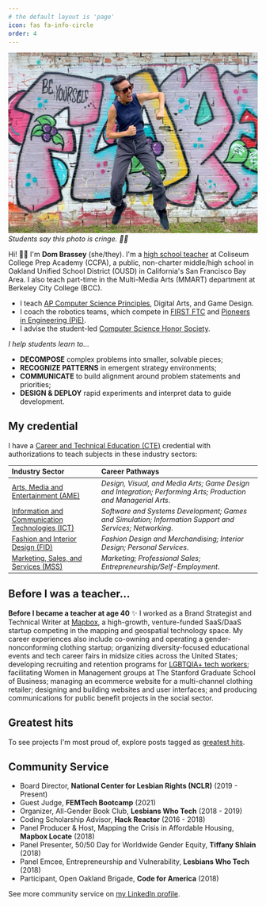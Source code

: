 ```yaml
---
# the default layout is 'page'
icon: fas fa-info-circle
order: 4
---
```


![Photo of Dom Brassey jumping up in the air.](/assets/img/th-domlet-1200.jpg)
_Students say this photo is cringe. 👍🏼_

Hi! 👋🏼 I'm **Dom Brassey** (she/they). I'm a [high school teacher](/posts/donorschoose/) at Coliseum College Prep Academy (CCPA), a public, non-charter middle/high school in Oakland Unified School District (OUSD) in California's San Francisco Bay Area. I also teach part-time in the Multi-Media Arts (MMART) department at Berkeley City College (BCC).

- I teach [AP Computer Science Principles](https://apcentral.collegeboard.org/courses/ap-computer-science-principles), Digital Arts, and Game Design.
- I coach the robotics teams, which compete in [FIRST FTC](https://www.firstinspires.org/robotics/ftc) and [Pioneers in Engineering (PiE)](https://pioneers.berkeley.edu/).
- I advise the student-led [Computer Science Honor Society](https://csteachers.org/cshs/).

_I help students learn to..._

- **DECOMPOSE** complex problems into smaller, solvable pieces;
- **RECOGNIZE PATTERNS** in emergent strategy environments;
- **COMMUNICATE** to build alignment around problem statements and priorities;
- **DESIGN & DEPLOY** rapid experiments and interpret data to guide development.

## My credential

I have a [Career and Technical Education (CTE)](https://www.cde.ca.gov/ci/ct/sf/ctemcstandards.asp) credential with authorizations to teach subjects in these industry sectors:

| Industry Sector                                                                                               | Career Pathways                                                                                                 |
| :------------------------------------------------------------------------------------------------------------ | :-------------------------------------------------------------------------------------------------------------- |
| [Arts, Media and Entertainment (AME)](https://www.cde.ca.gov/ci/ct/sf/documents/artsmedia.pdf)                | _Design, Visual, and Media Arts; Game Design and Integration; Performing Arts; Production and Managerial Arts_. |
| [Information and Communication Technologies (ICT)](https://www.cde.ca.gov/ci/ct/sf/documents/infocomtech.pdf) | _Software and Systems Development; Games and Simulation; Information Support and Services; Networking_.         |
| [Fashion and Interior Design (FID)](https://www.cde.ca.gov/ci/ct/sf/documents/fashioninterior.pdf)            | _Fashion Design and Merchandising; Interior Design; Personal Services_.                                         |
| [Marketing, Sales, and Services (MSS)](https://www.cde.ca.gov/ci/ct/sf/documents/mktsalesservices.pdf)        | _Marketing; Professional Sales; Entrepreneurship/Self-Employment_.                                              |

## Before I was a teacher...

**Before I became a teacher at age 40** ✨ I worked as a Brand Strategist and Technical Writer at [Mapbox](https://mapbox.com), a high-growth, venture-funded SaaS/DaaS startup competing in the mapping and geospatial technology space. My career experiences also include co-owning and operating a gender-nonconforming clothing startup; organizing diversity-focused educational events and tech career fairs in midsize cities across the United States; developing recruiting and retention programs for [LGBTQIA+ tech workers](/posts/queer-in-tech-photos/); facilitating Women in Management groups at The Stanford Graduate School of Business; managing an ecommerce website for a multi-channel clothing retailer; designing and building websites and user interfaces; and producing communications for public benefit projects in the social sector.

## Greatest hits

To see projects I'm most proud of, explore posts tagged as [greatest hits](/tags/greatest-hits/).

## Community Service

- Board Director, **National Center for Lesbian Rights (NCLR)** (2019 - Present)
- Guest Judge, **FEMTech Bootcamp** (2021)
- Organizer, All-Gender Book Club, **Lesbians Who Tech** (2018 - 2019)
- Coding Scholarship Advisor, **Hack Reactor** (2016 - 2018)
- Panel Producer & Host, Mapping the Crisis in Affordable Housing, **Mapbox Locate** (2018)
- Panel Presenter, 50/50 Day for Worldwide Gender Equity, **Tiffany Shlain** (2018)
- Panel Emcee, Entrepreneurship and Vulnerability, **Lesbians Who Tech** (2018)
- Participant, Open Oakland Brigade, **Code for America** (2018)

See more community service on [my LinkedIn profile](https://www.linkedin.com/in/dombrassey/details/volunteering-experiences/).
